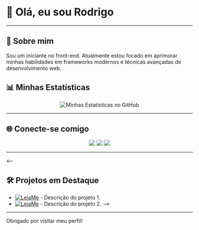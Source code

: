 # 👋 Olá, eu sou Rodrigo
---

## 🚀 Sobre mim
Sou um iniciante no front-end. Atualmente estou focado em aprimorar minhas habilidades em frameworks modernos e técnicas avançadas de desenvolvimento web.

## 📊 Minhas Estatísticas
<p align="center">
  <img src="https://github-readme-stats.vercel.app/api?username=rodrigosoboleski&show_icons=true&theme=radical" alt="Minhas Estatísticas no GitHub">
</p>

---

## 🌐 Conecte-se comigo
<p align="center">
  <a href="https://www.linkedin.com/in/seu-usuario/"><img src="https://img.shields.io/badge/-LinkedIn-0e76a8?style=for-the-badge&logo=Linkedin&logoColor=white" /></a>
  <a href="https://twitter.com/seu-usuario"><img src="https://img.shields.io/badge/-Twitter-1DA1F2?style=for-the-badge&logo=Twitter&logoColor=white" /></a>
  <a href="mailto:seuemail@exemplo.com"><img src="https://img.shields.io/badge/-Email-D14836?style=for-the-badge&logo=Gmail&logoColor=white" /></a>
</p>

---
<--
## 🛠️ Projetos em Destaque
- [![LeiaMe](https://img.shields.io/badge/GitHub-Projeto%201-6e5494?style=flat-square&logo=github&logoColor=white)](https://github.com/seu-usuario/projeto1) - Descrição do projeto 1.
- [![LeiaMe](https://img.shields.io/badge/GitHub-Projeto%202-6e5494?style=flat-square&logo=github&logoColor=white)](https://github.com/seu-usuario/projeto2) - Descrição do projeto 2.
-->
---

Obrigado por visitar meu perfil!

